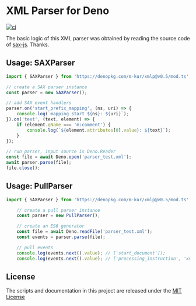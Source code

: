 # XML Parser for Deno

[![ci](https://github.com/m-kur/xmlp/workflows/ci/badge.svg)](https://github.com/m-kur/xmlp/actions)

The basic logic of this XML parser was obtained by reading the source code of [sax-js](https://github.com/isaacs/sax-js). Thanks.

## Usage: SAXParser

```typescript
import { SAXParser } from 'https://denopkg.com/m-kur/xmlp@v0.5/mod.ts';

// create a SAX parser instance
const parser = new SAXParser();

// add SAX event handlers
parser.on('start_prefix_mapping', (ns, uri) => {
    console.log(`mapping start ${ns}: ${uri}`);
}).on('text', (text, element) => {
    if (element.qName === 'm:comment') {
        console.log(`${element.attributes[0].value}: ${text}`);
    }
});

// run parser, input source is Deno.Reader
const file = await Deno.open('parser_test.xml');
await parser.parse(file);
file.close();
```

## Usage: PullParser

```typeScript
import { SAXParser } from 'https://denopkg.com/m-kur/xmlp@v0.5/mod.ts';

    // create a pull parser instance
    const parser = new PullParser();

    // create an ES6 generator
    const file = await Deno.readFile('parser_test.xml');
    const events = parser.parse(file);

    // pull events
    console.log(events.next().value); // ['start_document']);
    console.log(events.next().value); // ['processing_instruction', 'xml version="1.0" encoding="utf-8"']);
```

## License

The scripts and documentation in this project are released under the [MIT License](LICENSE)
